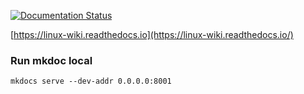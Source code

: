 [![Documentation Status](https://readthedocs.org/projects/linux-wiki/badge/?version=latest)](https://linux-wiki.readthedocs.io/?badge=latest)

[https://linux-wiki.readthedocs.io](https://linux-wiki.readthedocs.io/)


### Run mkdoc local
    mkdocs serve --dev-addr 0.0.0.0:8001